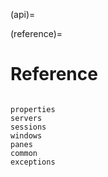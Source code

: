 (api)=

(reference)=

# Reference

```{toctree}

properties
servers
sessions
windows
panes
common
exceptions
```
